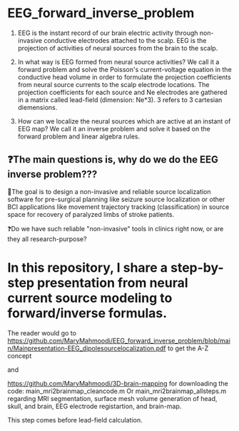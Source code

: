 # EEG_forward_inverse_problem



1. EEG is the instant record of our brain electric activity through non-invasive conductive electrodes attached to the scalp.
EEG is the projection of activities of neural sources from the brain to the scalp.

2. In what way is EEG formed from neural source activities? We call it a forward problem and solve the Poisson's current-voltage equation in the conductive head volume in order to formulate the projection coefficients from neural source currents to the scalp electrode locations.
   The projection coefficients for each source and Ne electrodes are gathered in a matrix called lead-field (dimension: Ne*3). 3 refers to 3 cartesian diemensions. 

3. How can we localize the neural sources which are active at an instant of EEG map? We call it an inverse problem and solve it based on the forward problem and linear algebra rules.

## ❓The main questions is, why do we do the EEG inverse problem???

🎯The goal is to design a non-invasive and reliable source localization software for pre-surgical planning like seizure source localization or other BCI applications like movement trajectory tracking (classification) in source space for recovery of paralyzed limbs of stroke patients.

❓Do we have such reliable "non-invasive" tools in clinics right now, or are they all research-purpose? 

# In this repository, I share a step-by-step presentation from neural current source modeling to forward/inverse formulas. 


The reader would go to 
https://github.com/MaryMahmoodi/EEG_forward_inverse_problem/blob/main/Mainpresentation-EEG_dipolesourcelocalization.pdf
to get the A-Z concept

and 

https://github.com/MaryMahmoodi/3D-brain-mapping 
for downloading the code: 
main_mri2brainmap_cleancode.m
Or 
main_mri2brainmap_allsteps.m
regarding MRI segmentation,
surface mesh volume generation of head, skull, and brain,
EEG electrode registartion,
and brain-map.

This step comes before lead-field calculation. 

